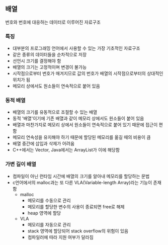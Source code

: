 ## 배열

번호와 번호에 대응하는 데이터로 이루어진 자료구조

### 특징
- 대부분의 프로그래밍 언어에서 사용할 수 있는 가장 기초적인 자료구조
- 같은 종류의 데이터들을 순차적으로 저장
- 선언시 크기를 결정해야 함
- 배열의 크기는 고정적이며 변경이 불가능
- 시작점으로부터 번호가 매겨지므로 값의 번호가 배열의 시작점으로부터의 상대적인 위치가 됨
- 메모리 상에서도 원소들이 연속적으로 붙어 있음

### 동적 배열
- 배열의 크기를 유동적으로 조절할 수 있는 배열
- 동적 '배열'이기에 기존 배열과 같이 메모리 상에서도 원소들이 붙어 있음
- 배열과 마찬가지로  메모리 상에서 원소들이 연속적으로 붙어 있기 때문에 접근이 편함
- 메모리 연속성을 유지해야 하기 때문에 할당된 메모리를 옮길 때의 비용이 큼
- 배열 중간에 삽입과 삭제가 어려움
- C++에서는 Vector, Java에서는 ArrayList가 이에 해당함

### 가변 길이 배열
- 컴파일이 아닌 런타임 시간에 배열의 크기를 알아내 메모리를 할당하는 문법
- c언어에서의 malloc과는 또 다른 VLA(Variable-length Array)라는 기능이 존재함
    - malloc
        - 메모리를 수동으로 관리
        - 메모리를 할당한 변수의 사용이 종료되면 free로 해제
        - heap 영역에 할당
    - VLA
        - 메모리를 자동으로 관리
        - stack 영역에 할당되어 stack overflow의 위험이 있음
        - 컴파일러에 따라 지원 여부가 달라짐
